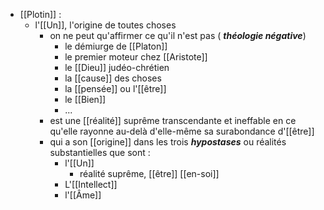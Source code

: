- [[Plotin]] : 
	- l'[[Un]], l'origine de toutes choses
	  - on ne peut qu'affirmer ce qu'il n'est pas ( ***théologie négative***)
	    - le démiurge de [[Platon]]
	    - le premier moteur chez [[Aristote]]
	    - le [[Dieu]] judéo-chrétien
	    - la [[cause]] des choses
	    - la [[pensée]] ou l'[[être]]
	    - le [[Bien]]
	    - ...
	  - est une [[réalité]] suprême transcendante et ineffable en ce qu'elle rayonne au-delà d'elle-même sa surabondance d'[[être]]
	  - qui a son [[origine]] dans les trois ***hypostases*** ou réalités substantielles que sont :
	    - l'[[Un]]
	      - réalité suprême, [[être]] [[en-soi]]
	    - L'[[Intellect]]
	    - l'[[Âme]]